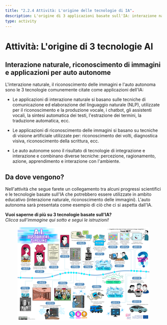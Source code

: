 ```yaml
---
title: "2.2.4 Attività: L'origine delle tecnologie di IA".
description: L'origine di 3 applicazioni basate sull'IA: interazione naturale, riconoscimento delle immagini e auto autonoma.
type: activity
---
```


# Attività: L'origine di 3 tecnologie AI

## Interazione naturale, riconoscimento di immagini e applicazioni per auto autonome

L'interazione naturale, il riconoscimento delle immagini e l'auto autonoma sono le 3 tecnologie comunemente citate come applicazioni dell'IA:

- Le applicazioni di interazione naturale si basano sulle tecniche di comunicazione ed elaborazione del linguaggio naturale (NLP), utilizzate per il riconoscimento e la produzione vocale, i chatbot, gli assistenti vocali, la sintesi automatica dei testi, l'estrazione dei termini, la traduzione automatica, ecc.

- Le applicazioni di riconoscimento delle immagini si basano su tecniche di visione artificiale utilizzate per: riconoscimento dei volti, diagnostica visiva, riconoscimento della scrittura, ecc.

- Le auto autonome sono il risultato di tecnologie di integrazione e interazione e combinano diverse tecniche: percezione, ragionamento, azione, apprendimento e interazione con l'ambiente.

## Da dove vengono?

Nell'attività che segue farete un collegamento tra alcuni progressi scientifici e le tecnologie basate sull'IA che potrebbero essere utilizzate in ambito educativo (interazione naturale, riconoscimento delle immagini). L'auto autonoma sarà presentata come esempio di ciò che ci si aspetta dall'IA.

**Vuoi saperne di più su 3 tecnologie basate sull'IA?**  
_Clicca sull'immagine qui sotto e segui le istruzioni!_

<a href="2-2-4-Activity-Discover-AI-innovations/2-2-4-Origin-of-AI-innovations.html" target="_blank"><figure>
  <img src="Images/AI-historical-timeline.png" alt="Image of AI history" />
</figure></a>
